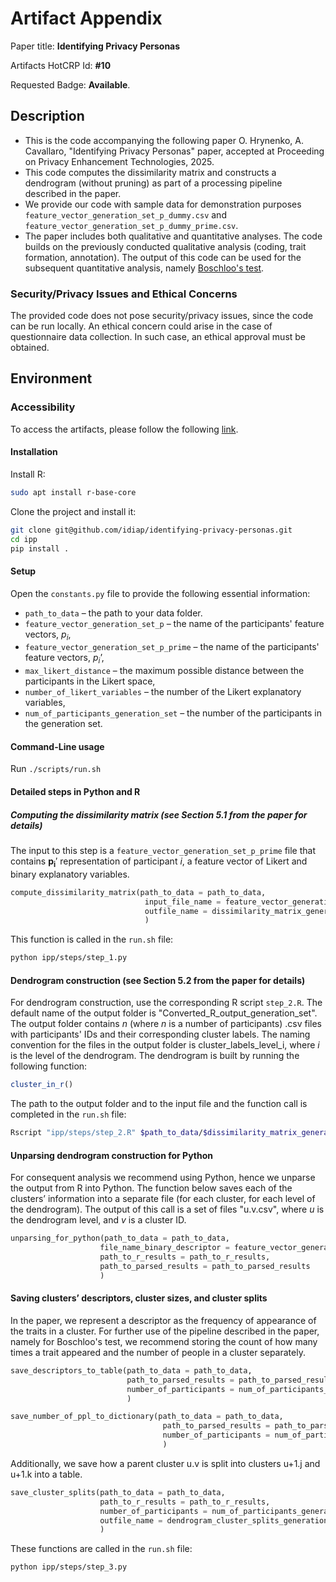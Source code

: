 <!--
SPDX-FileCopyrightText: 2024 © Idiap Research Institute <contact@idiap.ch>
SPDX-FileContributor: Olena Hrynenko <olena.hrynenko@idiap.ch>

SPDX-License-Identifier: GPL-3.0-only
-->

# Artifact Appendix

Paper title: **Identifying Privacy Personas**

Artifacts HotCRP Id: **#10**

Requested Badge: **Available**.

## Description

- This is the code accompanying the following paper O. Hrynenko, A. Cavallaro, "Identifying Privacy Personas" paper, accepted at Proceeding on Privacy Enhancement Technologies, 2025.
- This code computes the dissimilarity matrix and constructs a dendrogram (without pruning) as part of a processing pipeline described in the paper.
- We provide our code with sample data for demonstration purposes `feature_vector_generation_set_p_dummy.csv` and `feature_vector_generation_set_p_dummy_prime.csv`.
- The paper includes both qualitative and quantitative analyses. The code builds on the previously conducted qualitative analysis (coding, trait formation, annotation). The output of this code can be used for the subsequent quantitative analysis, namely [Boschloo's test](https://docs.scipy.org/doc/scipy/reference/generated/scipy.stats.boschloo_exact.html).
  
### Security/Privacy Issues and Ethical Concerns

The provided code does not pose security/privacy issues, since the code can be run locally. An ethical concern could arise in the case of questionnaire data collection. In such case, an ethical approval must be obtained.

## Environment 

### Accessibility

To access the artifacts, please follow the following [link](https://github.com/idiap/identifying-privacy-personas). 

#### Installation

Install R:

```bash
sudo apt install r-base-core
```

Clone the project and install it:

```bash
git clone git@github.com/idiap/identifying-privacy-personas.git
cd ipp 
pip install .
```

#### Setup

Open the `constants.py` file to provide the following essential information:

- `path_to_data` – the path to your data folder.
- `feature_vector_generation_set_p` – the name of the participants' feature vectors, $p_i$,
- `feature_vector_generation_set_p_prime` – the name of the participants' feature vectors, $p_i’$,
- `max_likert_distance` – the maximum possible distance between the participants in the Likert space,
- `number_of_likert_variables` – the number of the Likert explanatory variables,
- `num_of_participants_generation_set` – the number of the participants in the generation set.

#### Command-Line usage

Run `./scripts/run.sh`

#### Detailed steps in Python and R

##### Computing the dissimilarity matrix (see Section 5.1 from the paper for details)

The input to this step is a `feature_vector_generation_set_p_prime` file that contains $\bm{p_i}'$ representation of participant $i$, a feature vector of Likert and binary explanatory variables.

```python
compute_dissimilarity_matrix(path_to_data = path_to_data, 
                              input_file_name = feature_vector_generation_set_p_prime,
                              outfile_name = dissimilarity_matrix_generation_set
                              )
```

This function is called in the `run.sh` file:

```bash
python ipp/steps/step_1.py
```

#### Dendrogram construction (see Section 5.2 from the paper for details)

For dendrogram construction, use the corresponding R script `step_2.R`. The default name of the output folder is "Converted_R_output_generation_set". The output folder contains $n$ (where $n$ is a number of participants) .csv files with participants' IDs and their corresponding cluster labels. The naming convention for the files in the output folder is cluster_labels_level_i, where $i$ is the level of the dendrogram. The dendrogram is built by running the following function:

```R
cluster_in_r()
```

The path to the output folder and to the input file and the function call is completed in the `run.sh` file:

```bash
Rscript "ipp/steps/step_2.R" $path_to_data/$dissimilarity_matrix_generation_set $path_to_data/$path_to_r_results
```

#### Unparsing dendrogram construction for Python

For consequent analysis we recommend using Python, hence we unparse the output from R into Python. The function below saves each of the clusters’ information into a separate file (for each cluster, for each level of the dendrogram). The output of this call is a set of files "u.v.csv", where $u$ is the dendrogram level, and $v$ is a cluster ID.

```python
unparsing_for_python(path_to_data = path_to_data, 
                    file_name_binary_descriptor = feature_vector_generation_set_p, 
                    path_to_r_results = path_to_r_results,
                    path_to_parsed_results = path_to_parsed_results
                    )
```

#### Saving clusters’ descriptors, cluster sizes, and cluster splits

In the paper, we represent a descriptor as the frequency of appearance of the traits in a cluster. For further use of the pipeline described in the paper, namely for  Boschloo's test, we recommend storing the count of how many times a trait appeared and the number of people in a cluster separately.

```python
save_descriptors_to_table(path_to_data = path_to_data, 
                          path_to_parsed_results = path_to_parsed_results, 
                          number_of_participants = num_of_participants_generation_set
                          )

save_number_of_ppl_to_dictionary(path_to_data = path_to_data, 
                                  path_to_parsed_results = path_to_parsed_results, 
                                  number_of_participants = num_of_participants_generation_set
                                  )
```

Additionally, we save how a parent cluster u.v is split into clusters u+1.j and u+1.k into a table.

```python
save_cluster_splits(path_to_data = path_to_data, 
                    path_to_r_results = path_to_r_results, 
                    number_of_participants = num_of_participants_generation_set, 
                    outfile_name = dendrogram_cluster_splits_generation_set
                    )
```

These functions are called in the `run.sh` file:

```bash
python ipp/steps/step_3.py
```
